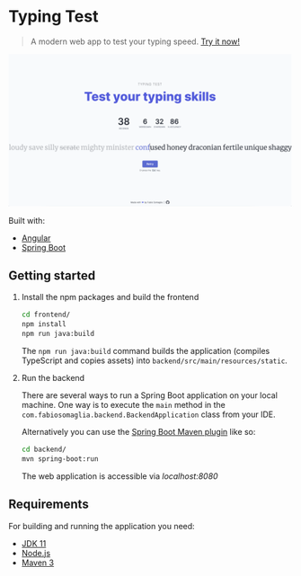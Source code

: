 # Typing Test
> A modern web app to test your typing speed. [Try it now!](https://fs-typing-test.herokuapp.com)

![screenshot](img/typing-test-screenshot.png "Typing Test screenshot")

Built with:
- [Angular](https://angular.io)
- [Spring Boot](https://spring.io)

## Getting started
1.  Install the npm packages and build the frontend
    ```bash
    cd frontend/
    npm install
    npm run java:build
    ```
    The `npm run java:build` command builds the application (compiles TypeScript and copies assets) into `backend/src/main/resources/static`.
2.  Run the backend

    There are several ways to run a Spring Boot application on your local machine. One way is to execute the `main` method in the `com.fabiosomaglia.backend.BackendApplication` class from your IDE.

    Alternatively you can use the [Spring Boot Maven plugin](https://docs.spring.io/spring-boot/docs/current/reference/html/build-tool-plugins-maven-plugin.html) like so:

    ```bash
    cd backend/
    mvn spring-boot:run
    ```
    
    The web application is accessible via _localhost:8080_

## Requirements
For building and running the application you need:

- [JDK 11](https://www.oracle.com/java/technologies/javase-downloads.html)
- [Node.js](https://nodejs.org)
- [Maven 3](https://maven.apache.org)
